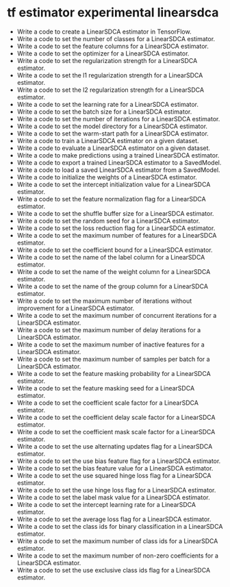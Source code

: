 # tf estimator experimental linearsdca

- Write a code to create a LinearSDCA estimator in TensorFlow.
- Write a code to set the number of classes for a LinearSDCA estimator.
- Write a code to set the feature columns for a LinearSDCA estimator.
- Write a code to set the optimizer for a LinearSDCA estimator.
- Write a code to set the regularization strength for a LinearSDCA estimator.
- Write a code to set the l1 regularization strength for a LinearSDCA estimator.
- Write a code to set the l2 regularization strength for a LinearSDCA estimator.
- Write a code to set the learning rate for a LinearSDCA estimator.
- Write a code to set the batch size for a LinearSDCA estimator.
- Write a code to set the number of iterations for a LinearSDCA estimator.
- Write a code to set the model directory for a LinearSDCA estimator.
- Write a code to set the warm-start path for a LinearSDCA estimator.
- Write a code to train a LinearSDCA estimator on a given dataset.
- Write a code to evaluate a LinearSDCA estimator on a given dataset.
- Write a code to make predictions using a trained LinearSDCA estimator.
- Write a code to export a trained LinearSDCA estimator to a SavedModel.
- Write a code to load a saved LinearSDCA estimator from a SavedModel.
- Write a code to initialize the weights of a LinearSDCA estimator.
- Write a code to set the intercept initialization value for a LinearSDCA estimator.
- Write a code to set the feature normalization flag for a LinearSDCA estimator.
- Write a code to set the shuffle buffer size for a LinearSDCA estimator.
- Write a code to set the random seed for a LinearSDCA estimator.
- Write a code to set the loss reduction flag for a LinearSDCA estimator.
- Write a code to set the maximum number of features for a LinearSDCA estimator.
- Write a code to set the coefficient bound for a LinearSDCA estimator.
- Write a code to set the name of the label column for a LinearSDCA estimator.
- Write a code to set the name of the weight column for a LinearSDCA estimator.
- Write a code to set the name of the group column for a LinearSDCA estimator.
- Write a code to set the maximum number of iterations without improvement for a LinearSDCA estimator.
- Write a code to set the maximum number of concurrent iterations for a LinearSDCA estimator.
- Write a code to set the maximum number of delay iterations for a LinearSDCA estimator.
- Write a code to set the maximum number of inactive features for a LinearSDCA estimator.
- Write a code to set the maximum number of samples per batch for a LinearSDCA estimator.
- Write a code to set the feature masking probability for a LinearSDCA estimator.
- Write a code to set the feature masking seed for a LinearSDCA estimator.
- Write a code to set the coefficient scale factor for a LinearSDCA estimator.
- Write a code to set the coefficient delay scale factor for a LinearSDCA estimator.
- Write a code to set the coefficient mask scale factor for a LinearSDCA estimator.
- Write a code to set the use alternating updates flag for a LinearSDCA estimator.
- Write a code to set the use bias feature flag for a LinearSDCA estimator.
- Write a code to set the bias feature value for a LinearSDCA estimator.
- Write a code to set the use squared hinge loss flag for a LinearSDCA estimator.
- Write a code to set the use hinge loss flag for a LinearSDCA estimator.
- Write a code to set the label mask value for a LinearSDCA estimator.
- Write a code to set the intercept learning rate for a LinearSDCA estimator.
- Write a code to set the average loss flag for a LinearSDCA estimator.
- Write a code to set the class ids for binary classification in a LinearSDCA estimator.
- Write a code to set the maximum number of class ids for a LinearSDCA estimator.
- Write a code to set the maximum number of non-zero coefficients for a LinearSDCA estimator.
- Write a code to set the use exclusive class ids flag for a LinearSDCA estimator.